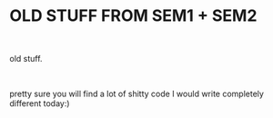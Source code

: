 
<html>
  <head>
    <h1>OLD STUFF FROM SEM1 + SEM2</h1>
    <br>
   </head>
   <body>
     <p>old stuff.</p>
     <br>
     <p>pretty sure you will find a lot of shitty code I would write completely different today:)</p>
    <br>
  </body>
</html>
